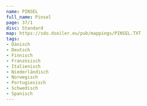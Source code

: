 ```yaml
---
name: PINSEL
full_name: Pinsel
page: 37/1
disc: Standard
map: https://sdo.dseiler.eu/pub/mappings/PINSEL.TXT
tags:
- Dänisch
- Deutsch
- Finnisch
- Französisch
- Italienisch
- Niederländisch
- Norwegisch
- Portugiesisch
- Schwedisch
- Spanisch
---
```

